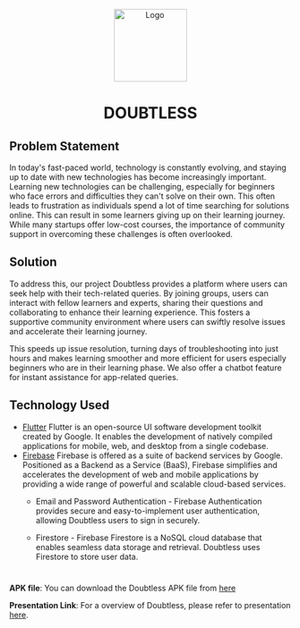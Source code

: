 <p align='center'><img src="https://github.com/IshitaPathak/DOUBTLESS/assets/75848598/63922d4c-eb62-424f-b0e0-48b32301c878" alt="Logo" width="130"  /></p>
<h1 align='center'>  DOUBTLESS</h1>
<p align='center'>




## Problem Statement
In today's fast-paced world, technology is constantly evolving, and staying up to date with new technologies has become increasingly important. Learning new technologies can be challenging, especially for beginners who face errors and difficulties they can't solve on their own. This often leads to frustration as individuals spend a lot of time searching for solutions online. This can result in some learners giving up on their learning journey. While many startups offer low-cost courses, the importance of community support in overcoming these challenges is often overlooked.

## Solution
To address this, our project Doubtless provides a platform where users can seek help with their tech-related queries. By joining groups, users can interact with fellow learners and experts, sharing their questions and collaborating to enhance their learning experience. This fosters a supportive community environment where users can swiftly resolve issues and accelerate their learning journey.

This speeds up issue resolution, turning days of troubleshooting into just hours and makes learning smoother and more efficient for users especially beginners who are in their learning phase. We also offer a chatbot feature for instant assistance for app-related queries.

## Technology Used
- [Flutter](https://docs.flutter.dev/) Flutter is an open-source UI software development toolkit created by Google. It enables the development of natively compiled applications for mobile, web, and desktop from a single codebase.
- [Firebase](https://firebase.google.com/) Firebase is  offered as a suite of backend services by Google. Positioned as a Backend as a Service (BaaS), Firebase simplifies and accelerates the development of web and mobile applications by providing a wide range of powerful and scalable cloud-based services. 
   - Email and Password Authentication -
Firebase Authentication provides secure and easy-to-implement user authentication, allowing Doubtless users to sign in securely.

   - Firestore - 
Firebase Firestore is a NoSQL cloud database that enables seamless data storage and retrieval. Doubtless uses Firestore to store user data.

#

 **APK file**: You can download the Doubtless APK file from [here](https://drive.google.com/file/d/1DaWoVFgeB466wSvbB8HgI_EmmGHUtISM/view?usp=sharing)

 
 **Presentation Link**: For a overview of Doubtless, please refer to presentation [here](https://www.canva.com/design/DAF8XG085cs/10hgG7Zpy1dUbSZe1dWitQ/view?utm_content=DAF8XG085cs&utm_campaign=designshare&utm_medium=link&utm_source=editor).

